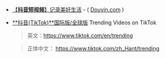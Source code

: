 
- [【**抖音短视频**】记录美好生活](https://www.douyin.com/) - ( [Douyin.com](https://www.douyin.com/) )

- [**抖音(TikTok)**国际版/全球版](https://www.tiktok.com/en/trending) Trending Videos on TikTok

  > 英文：https://www.tiktok.com/en/trending
 
  > 正体中文： https://www.tiktok.com/zh_Hant/trending
